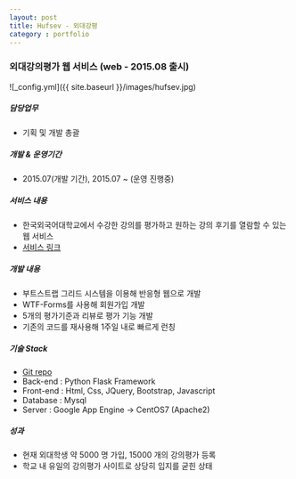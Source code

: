 ```yaml
---
layout: post
title: Hufsev - 외대강평
category : portfolio
---
```


### 외대강의평가 웹 서비스 (web - 2015.08 출시)

![_config.yml]({{ site.baseurl }}/images/hufsev.jpg)

##### 담당업무
- 기획 및 개발 총괄

##### 개발 & 운영기간
- 2015.07(개발 기간), 2015.07 ~ (운영 진행중)

##### 서비스 내용
- 한국외국어대학교에서 수강한 강의를 평가하고 원하는 강의 후기를 열람할 수 있는 웹 서비스
- [서비스 링크](http://hufsev.com)

##### 개발 내용
- 부트스트랩 그리드 시스템을 이용해 반응형 웹으로 개발
- WTF-Forms를 사용해 회원가입 개발
- 5개의 평가기준과 리뷰로 평가 기능 개발
- 기존의 코드를 재사용해 1주일 내로 빠르게 런칭

##### 기술 Stack
- [Git repo](https://github.com/hongsa/hufsevaluation)
- Back-end : Python Flask Framework
- Front-end : Html, Css, JQuery, Bootstrap, Javascript
- Database : Mysql
- Server : Google App Engine -> CentOS7 (Apache2)

##### 성과
- 현재 외대학생 약 5000 명 가입, 15000 개의 강의평가 등록
- 학교 내 유일의 강의평가 사이트로 상당히 입지를 굳힌 상태